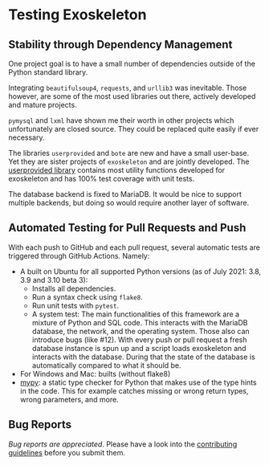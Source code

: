 # Testing Exoskeleton

## Stability through Dependency Management

One project goal is to have a small number of dependencies outside of the Python standard library.

Integrating `beautifulsoup4`, `requests`, and `urllib3` was inevitable. Those however, are some of the most used libraries out there, actively developed and mature projects.

`pymysql` and `lxml` have shown me their worth in other projects which unfortunately are closed source. They could be replaced quite easily if ever necessary.

The libraries `userprovided` and `bote` are new and have a small user-base. Yet they are sister projects of `exoskeleton` and are jointly developed. The [userprovided library](https://github.com/RuedigerVoigt/userprovided "GitHub page for userprovided") contains most utility functions developed for exoskeleton and has 100% test coverage with unit tests.

The database backend is fixed to MariaDB. It would be nice to support multiple backends, but doing so would require another layer of software.

## Automated Testing for Pull Requests and Push

With each push to GitHub and each pull request, several automatic tests are triggered through GitHub Actions. Namely:
* A built on Ubuntu for all supported Python versions (as of July 2021: 3.8, 3.9 and 3.10 beta 3):
  * Installs all dependencies.
  * Run a syntax check using `flake8`.
  * Run unit tests with `pytest`.
  * A system test: The main functionalities of this framework are a mixture of Python and SQL code. This interacts with the MariaDB database, the network, and the operating system. Those also can introduce bugs (like #12). With every push or pull request a fresh database instance is spun up and a script loads exoskeleton and interacts with the database. During that the state of the database is automatically compared to what it should be.
*  For Windows and Mac: builts (without flake8)
* [mypy](http://mypy-lang.org/): a static type checker for Python that makes use of the type hints in the code. This for example catches missing or wrong return types, wrong parameters, and more.

## Bug Reports

*Bug reports are appreciated*. Please have a look into the [contributing guidelines](../contributing.md) before you submit them.

